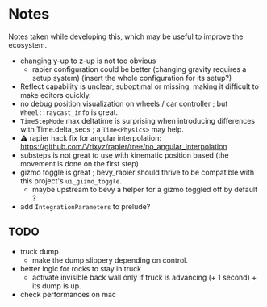 # Notes

Notes taken while developing this, which may be useful to improve the ecosystem.

- changing y-up to z-up is not too obvious
  - rapier configuration could be better (changing gravity requires a setup system) (insert the whole configuration for its setup?)
- Reflect capability is unclear, suboptimal or missing, making it difficult to make editors quickly.
- no debug position visualization on wheels / car controller ; but `Wheel::raycast_info` is great.
- `TimeStepMode` max deltatime is surprising when introducing differences with Time.delta_secs ; a `Time<Physics>`  may help.
- :warning: rapier hack fix for angular interpolation: https://github.com/Vrixyz/rapier/tree/no_angular_interpolation
- substeps is not great to use with kinematic position based (the movement is done on the first step)
- gizmo toggle is great ; bevy_rapier should thrive to be compatible with this project's `ui_gizmo_toggle`.
  - maybe upstream to bevy a helper for a gizmo toggled off by default ?
- add `IntegrationParameters` to prelude?

## TODO

- truck dump
  - make the dump slippery depending on control.
- better logic for rocks to stay in truck
  - activate invisible back wall only if truck is advancing (+ 1 second) + its dump is up.
- check performances on mac